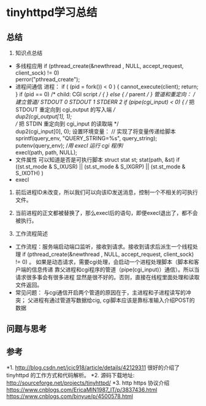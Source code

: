 # tinyhttpd学习总结
## 总结
1. 知识点总结
* 多线程应用
if (pthread_create(&newthread , NULL, accept_request, client_sock) != 0)  
            perror("pthread_create"); 
* 进程间通信
进程：
 if ( (pid = fork()) < 0 ) {
  cannot_execute(client);
  return;
 }
 if (pid == 0)  /* child: CGI script */
 {
 } else {    /* parent */
}
管道和重定向：
/*建立管道*/  STDOUT 0 STDOUT 1 STDERR 2
    if (pipe(cgi_input) < 0) {
/* 把 STDOUT 重定向到 cgi_output 的写入端 */  
dup2(cgi_output[1], 1);  
/* 把 STDIN 重定向到 cgi_input 的读取端 */  
dup2(cgi_input[0], 0); 
设置环境变量：
// 实现了将变量传递给脚本
sprintf(query_env, "QUERY_STRING=%s", query_string);  
            putenv(query_env); 
 /*用 execl 运行 cgi 程序*/  
        execl(path, path, NULL); 
* 文件属性 
可以知道是否是可执行脚本
struct stat st; 
stat(path, &st)
if ((st.st_mode & S_IXUSR) || (st.st_mode & S_IXGRP) || (st.st_mode & S_IXOTH)    ) 
* execl 
1. 前后进程ID未改变，所以我们可以向该ID发送消息，控制一个不相关的可执行文件。
2. 当前进程的正文都被替换了，那么execl后的语句，即便execl退出了，都不会被执行。

2. 工作流程简述
* 工作流程：服务端启动端口监听，接收到请求。接收到请求后派生一个线程处理
if (pthread_create(&newthread , NULL, accept_request, client_sock) != 0) 。
如果是动态请求，需要cgi处理，会启动一个进程处理脚本（脚本和客户端的信息传递
靠父进程和cgi程序的管道（pipe(cgi_input)）通信）。所以当请求很多事会有很多进程
显然是很不好的。否则，直接在线程里面处理和读取文件返回。
* 常见问题： 
与cgi通信开启两个管道的原因在于，主进程和子进程读写的冲突；
父进程有通过管道写数据给cig, cgi脚本应该是靠标准输入介绍POST的数据


## 问题与思考


## 参考
*1.
http://blog.csdn.net/jcjc918/article/details/42129311
很好的介绍了tinyhttpd 的工作方式和代码解析。
*2.
源码下载地址:
http://sourceforge.net/projects/tinyhttpd/
*3. http https 协议介绍  
https://www.cnblogs.com/EricaMIN1987_IT/p/3837436.html
https://www.cnblogs.com/binyue/p/4500578.html
